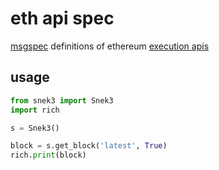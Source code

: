 # eth api spec

[msgspec](https://jcristharif.com/msgspec/) definitions of ethereum [execution apis](https://github.com/ethereum/execution-apis)

## usage

```python
from snek3 import Snek3
import rich

s = Snek3()

block = s.get_block('latest', True)
rich.print(block)
```
